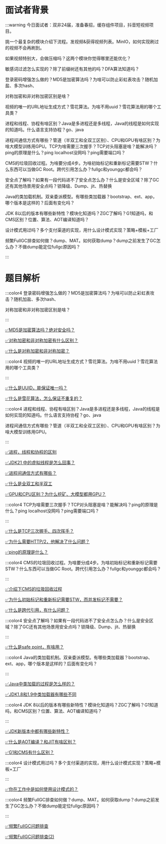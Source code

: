 # 面试者背景


:::warning
今日面试者：双非24届，准备春招，缓存组件项目，抖音短视频项目。

挑一个最复杂的模块介绍下流程。发视频&获得视频列表。MinIO，如何实现刷过的视频不会再刷到。

如果视频特别大，会做压缩吗？这两个模块你觉得哪里还能优化？

敏感词过滤怎么实现的？除了前缀树还有其他的吗？DFA算法知道吗？

登录密码增强怎么做的？MD5是加密算法吗？为啥可以防止彩虹表攻击？随机加盐、多次hash、

对称加密和非对称加密区别是啥？

视频的唯一的URL地址生成方式？雪花算法。为啥不用uuid？雪花算法用的哪个工具类？

进程和线程、协程有啥区别？Java是多进程还是多线程，Java的线程是如何实现的知道吗。什么语言支持协程？go、java

进程间通信方式有哪些？管道（半双工和全双工区别）、CPU和GPU有啥区别？为啥大模型训练用GPU。TCP为啥需要三次握手？TCP对头阻塞是啥？能解决吗？ping的原理是什么？ping localhost没网吗？ping需要端口吗？

CMS的垃圾回收过程。为啥要分成4步。为啥初始标记和重新标记需要STW？什么东西可以当做GC Root。跨代引用怎么办？fullgc和younggc都会吗？

安全点了解吗？如果有一段代码进不了安全点怎么办？什么是安全区域？除了GC还有其他场景用安全点吗？锁降级、Dump、jit、热替换

Java的类加载机制。双亲委派模型。有哪些类加载器？bootstrap、ext、app，哪个版本是这样的？后面有变化吗？

JDK 8以后的版本有哪些新特性？模块化知道吗？ZGC了解吗？G1知道吗，和CMS区别？位置、算法、AOT编译知道吗？

设计模式用过吗？多个支付渠道的实现，用什么设计模式实现？策略+模板+工厂

频繁FullGC排查如何做？dump、MAT。如何获取dump？dump之前发生了GC怎么办？不做dump能定位fullgc原因吗？

:::

# 题目解析


:::color4
登录密码增强怎么做的？MD5是加密算法吗？为啥可以防止彩虹表攻击？随机加盐、多次hash、

对称加密和非对称加密区别是啥？

:::



[✅MD5是加密算法吗？绝对安全吗？](https://www.yuque.com/hollis666/qyhor6/nmo3mutxsll6ch8s)



[✅对称加密和非对称加密有什么区别？](https://www.yuque.com/hollis666/qyhor6/reb5c7)



[✅什么是对称加密和非对称加密？](https://www.yuque.com/hollis666/qyhor6/oq72da9rrpyt34g8)

:::color4
视频的唯一的URL地址生成方式？雪花算法。为啥不用uuid？雪花算法用的哪个工具类？

:::



[✅什么是UUID，能保证唯一吗？](https://www.yuque.com/hollis666/qyhor6/pi2zfc9ykug141im)



[✅什么是雪花算法，怎么保证不重复的？](https://www.yuque.com/hollis666/qyhor6/rsocc4sd7v9i0pvc)





:::color4
进程和线程、协程有啥区别？Java是多进程还是多线程，Java的线程是如何实现的知道吗。什么语言支持协程？go、java

进程间通信方式有哪些？管道（半双工和全双工区别）、CPU和GPU有啥区别？为啥大模型训练用GPU。

:::



[✅进程，线程和协程的区别](https://www.yuque.com/hollis666/qyhor6/gnieul)



[✅JDK21 中的虚拟线程是怎么回事？](https://www.yuque.com/hollis666/qyhor6/ac1a0q)



[✅进程间通信方式有哪些？](https://www.yuque.com/hollis666/qyhor6/yrgn3o0q1t1t0ph8)



[✅什么是全双工和半双工](https://www.yuque.com/hollis666/qyhor6/mnq17i)



[✅GPU和CPU区别？为什么挖矿、大模型都用GPU？](https://www.yuque.com/hollis666/qyhor6/dgu1mwxhton2npoi)





:::color4
TCP为啥需要三次握手？TCP对头阻塞是啥？能解决吗？ping的原理是什么？ping localhost没网吗？ping需要端口吗？

:::



[✅什么是TCP三次握手、四次挥手？](https://www.yuque.com/hollis666/qyhor6/gbsihwp8q22wc3cn)



[✅为什么需要HTTP/2，他解决了什么问题？](https://www.yuque.com/hollis666/qyhor6/hiqe1d)



[✅ping的原理是什么？](https://www.yuque.com/hollis666/qyhor6/ivry7a)



:::color4
CMS的垃圾回收过程。为啥要分成4步。为啥初始标记和重新标记需要STW？什么东西可以当做GC Root。跨代引用怎么办？fullgc和younggc都会吗？

:::



[✅介绍下CMS的垃圾回收过程](https://www.yuque.com/hollis666/qyhor6/lh75qbvh58o6xv8s)



[✅为什么初始标记和重新标记需要STW，而并发标记不需要？](https://www.yuque.com/hollis666/qyhor6/acz9pk5h7waamrbe)



[✅什么是跨代引用，有什么问题？](https://www.yuque.com/hollis666/qyhor6/efipfg3pgg4puux2)



:::color4
安全点了解吗？如果有一段代码进不了安全点怎么办？什么是安全区域？除了GC还有其他场景用安全点吗？锁降级、Dump、jit、热替换

:::



[✅什么是safe point，有啥用？](https://www.yuque.com/hollis666/qyhor6/rpclpg5ag63bkyyq)



:::color4
Java的类加载机制。双亲委派模型。有哪些类加载器？bootstrap、ext、app，哪个版本是这样的？后面有变化吗？

:::



[✅Java中类加载的过程是怎么样的？](https://www.yuque.com/hollis666/qyhor6/tuikxhaa2urq32ds)



[✅JDK1.8和1.9中类加载器有哪些不同](https://www.yuque.com/hollis666/qyhor6/mla5wg5f3xwifa1d)





:::color4
JDK 8以后的版本有哪些新特性？模块化知道吗？ZGC了解吗？G1知道吗，和CMS区别？位置、算法、AOT编译知道吗？

:::



[✅JDK新版本中都有哪些新特性？](https://www.yuque.com/hollis666/qyhor6/htgm9p3vbpx85p6n)



[✅什么是AOT编译？和JIT有啥区别？](https://www.yuque.com/hollis666/qyhor6/cy5i6guhszisviks)



[✅G1和CMS有什么区别？](https://www.yuque.com/hollis666/qyhor6/gkhirkk70lc2zz8z)





:::color4
设计模式用过吗？多个支付渠道的实现，用什么设计模式实现？策略+模板+工厂

:::



[✅你在工作中是如何使用设计模式的？](https://www.yuque.com/hollis666/qyhor6/kzq0dwtbtgps9oe1)





:::color4
频繁FullGC排查如何做？dump、MAT。如何获取dump？dump之前发生了GC怎么办？不做dump能定位fullgc原因吗？

:::



[✅频繁FullGC问题排查](https://www.yuque.com/hollis666/qyhor6/iocmzc)



[✅频繁FullGC问题排查(2)](https://www.yuque.com/hollis666/qyhor6/zpkzwgx4o9g89s8x)





